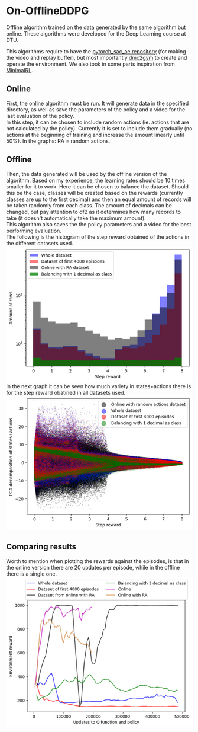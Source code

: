 # On-OfflineDDPG
Offline algorithm trained on the data generated by the same algorithm but online. These algorithms were developed for the Deep Learning course at DTU.

This algorithms require to have the [pytorch_sac_ae repository](https://github.com/denisyarats/pytorch_sac_ae)  (for making the video and replay buffer), but most importantly [dmc2gym](https://github.com/denisyarats/dmc2gym) to create and operate the environment. We also took in some parts inspiration from [MinimalRL](https://github.com/seungeunrho/minimalRL).

## Online
First, the online algorithm must be run. It will generate data in the specified directory, as well as save the parameters of the policy and a video for the last evaluation of the policy. \
In this step, it can be chosen to include random actions (ie. actions that are not calculated by the policy). Currently it is set to include them gradually (no actions at the beginning of training and increase the amount linearly until 50%). In the graphs: RA = random actions.

## Offline
Then, the data generated will be used by the offline version of the algorithm. Based on my experience, the learning rates should be 10 times smaller for it to work. 
Here it can be chosen to balance the dataset. Should this be the case, classes will be created based on the rewards (currently classes are up to the first decimal) and then an equal amount of records will be taken randomly from each class. The amount of decimals can be changed, but pay attention to df2 as it determines how many records to take (it doesn't automatically take the maximum amount).\
This algorithm also saves the the policy parameters and a video for the best performing evaluation.\
The following is the histogram of the step reward obtained of the actions in the different datasets used.\
![Histograms](https://github.com/marcosquilla/On-OfflineDDPG/blob/main/figures/histo.jpeg)\
In the next graph it can be seen how much variety in states+actions there is for the step reward obatined in all datasets used.\
![Diversity](https://github.com/marcosquilla/On-OfflineDDPG/blob/main/figures/pca.jpeg)
## Comparing results
Worth to mention when plotting the rewards against the episodes, is that in the online version there are 20 updates per episode, while in the offline there is a single one.\
![Performance comparison](https://github.com/marcosquilla/On-OfflineDDPG/blob/main/figures/DS_comparison.jpeg)
